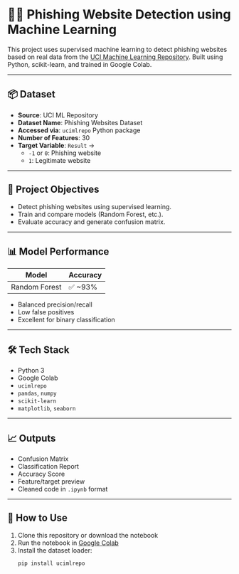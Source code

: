 # 🕵️‍♀️ Phishing Website Detection using Machine Learning

This project uses supervised machine learning to detect phishing websites based on real data from the [UCI Machine Learning Repository](https://archive.ics.uci.edu/dataset/327/phishing+websites). Built using Python, scikit-learn, and trained in Google Colab.

---

## 📦 Dataset

- **Source**: UCI ML Repository  
- **Dataset Name**: Phishing Websites Dataset  
- **Accessed via**: `ucimlrepo` Python package  
- **Number of Features**: 30  
- **Target Variable**: `Result` →  
  - `-1` or `0`: Phishing website  
  - `1`: Legitimate website

---

## 🧪 Project Objectives

- Detect phishing websites using supervised learning.
- Train and compare models (Random Forest, etc.).
- Evaluate accuracy and generate confusion matrix.

---

## 📊 Model Performance

| Model             | Accuracy  |
|------------------|-----------|
| Random Forest     | ✅ ~93%   |

- Balanced precision/recall
- Low false positives
- Excellent for binary classification

---

## 🛠️ Tech Stack

- Python 3
- Google Colab
- `ucimlrepo`
- `pandas`, `numpy`
- `scikit-learn`
- `matplotlib`, `seaborn`

---

## 📈 Outputs

- Confusion Matrix
- Classification Report
- Accuracy Score
- Feature/target preview
- Cleaned code in `.ipynb` format

---

## 🚀 How to Use

1. Clone this repository or download the notebook
2. Run the notebook in [Google Colab](https://colab.research.google.com/)
3. Install the dataset loader:
   ```bash
   pip install ucimlrepo

